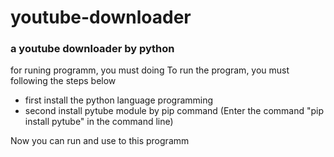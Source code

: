 # youtube-downloader
<h3>a youtube downloader by python</h3>
for runing programm, you must doing To run the program, you must following the steps below
<ul>
<li>first install the python language programming</li>
<li>second install pytube module by pip command (Enter the command "pip install pytube" in the command line)</li>
</ul>
Now you can run and use to this programm
<!--
<h3>you can downloading releases too</h3>
-->
